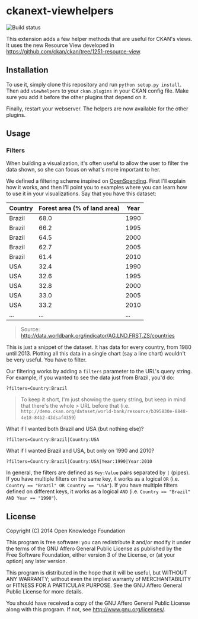 ckanext-viewhelpers
===================

![Build status](https://travis-ci.org/ckan/ckanext-viewhelpers.svg)

This extension adds a few helper methods that are useful for CKAN's views. It
uses the new Resource View developed in
https://github.com/ckan/ckan/tree/1251-resource-view.

Installation
------------

To use it, simply clone this repository and run ```python setup.py install```.
Then add ```viewhelpers``` to your ```ckan.plugins``` in your CKAN config file.
Make sure you add it before the other plugins that depend on it.

Finally, restart your webserver. The helpers are now available for the other
plugins.

Usage
-----

### Filters

When building a visualization, it's often useful to allow the user to filter
the data shown, so she can focus on what's more important to her.

We defined a filtering scheme inspired on [OpenSpending](//openspending.org).
First I'll explain how it works, and then I'll point you to examples where you
can learn how to use it in your visualizations. Say that you have this dataset:

| Country | Forest area (% of land area) | Year |
| ------- | ---------------------------- | ---- |
| Brazil  | 68.0                         | 1990 |
| Brazil  | 66.2                         | 1995 |
| Brazil  | 64.5                         | 2000 |
| Brazil  | 62.7                         | 2005 |
| Brazil  | 61.4                         | 2010 |
| USA     | 32.4                         | 1990 |
| USA     | 32.6                         | 1995 |
| USA     | 32.8                         | 2000 |
| USA     | 33.0                         | 2005 |
| USA     | 33.2                         | 2010 |
| ...     | ...                          | ...  |

> Source: http://data.worldbank.org/indicator/AG.LND.FRST.ZS/countries

This is just a snippet of the dataset. It has data for every country, from 1980
until 2013. Plotting all this data in a single chart (say a line chart)
wouldn't be very useful. You have to filter.

Our filtering works by adding a `filters` parameter to the URL's query string.
For example, if you wanted to see the data just from Brazil, you'd do:

`?filters=Country:Brazil`

> To keep it short, I'm just showing the query string, but keep in mind that
> there's the whole > URL before that (i.e.
> `http://demo.ckan.org/dataset/world-bank/resource/b395830e-8848-4e18-84b2-43dsaf4359`)

What if I wanted both Brazil and USA (but nothing else)?

`?filters=Country:Brazil|Country:USA`

What if I wanted Brazil and USA, but only on 1990 and 2010?

`?filters=Country:Brazil|Country:USA|Year:1990|Year:2010`

In general, the filters are defined as `Key:Value` pairs separated by `|`
(pipes). If you have multiple filters on the same key, it works as a logical
`OR` (i.e. `Country == "Brazil" OR Country == "USA"`). If you have multiple
filters defined on different keys, it works as a logical `AND` (i.e. `Country
== "Brazil" AND Year == "1990"`).

License
-------

Copyright (C) 2014 Open Knowledge Foundation

This program is free software: you can redistribute it and/or modify
it under the terms of the GNU Affero General Public License as published
by the Free Software Foundation, either version 3 of the License, or
(at your option) any later version.

This program is distributed in the hope that it will be useful,
but WITHOUT ANY WARRANTY; without even the implied warranty of
MERCHANTABILITY or FITNESS FOR A PARTICULAR PURPOSE.  See the
GNU Affero General Public License for more details.

You should have received a copy of the GNU Affero General Public License
along with this program.  If not, see <http://www.gnu.org/licenses/>.
